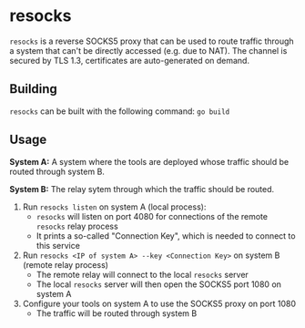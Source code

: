 # resocks

`resocks` is a reverse SOCKS5 proxy that can be used to route traffic through a
system that can't be directly accessed (e.g. due to NAT). The channel is secured
by TLS 1.3, certificates are auto-generated on demand.

## Building

`resocks` can be built with the following command: `go build`

## Usage

**System A:** A system where the tools are deployed whose traffic should be routed through system B.

**System B:** The relay sytem through which the traffic should be routed.

1. Run `resocks listen` on system A (local process):
   - `resocks` will listen on port 4080 for connections of the remote `resocks` relay process
   - It prints a so-called "Connection Key", which is needed to connect to this service
2. Run `resocks <IP of system A> --key <Connection Key>` on system B (remote relay process)
   - The remote relay will connect to the local `resocks` server
   - The local `resocks` server will then open the SOCKS5 port 1080 on system A
3. Configure your tools on system A to use the SOCKS5 proxy on port 1080
   - The traffic will be routed through system B
